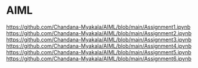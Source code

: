 # AIML
https://github.com/Chandana-Myakala/AIML/blob/main/Assignment1.ipynb <br>
https://github.com/Chandana-Myakala/AIML/blob/main/Assignment2.ipynb <br>
https://github.com/Chandana-Myakala/AIML/blob/main/Assignment3.ipynb <br>
https://github.com/Chandana-Myakala/AIML/blob/main/Assignment4.ipynb <br>
https://github.com/Chandana-Myakala/AIML/blob/main/Assignment5.ipynb <br>
https://github.com/Chandana-Myakala/AIML/blob/main/Assignment6.ipynb <br>

